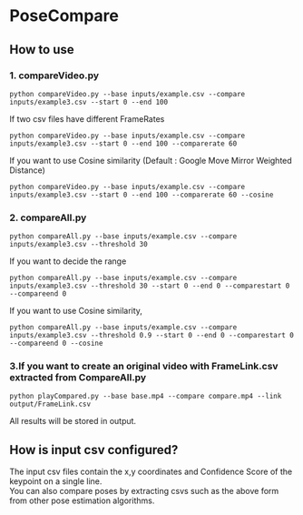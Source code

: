 # PoseCompare

## How to use

### 1. compareVideo.py

```
python compareVideo.py --base inputs/example.csv --compare inputs/example3.csv --start 0 --end 100 
```

If two csv files have different FrameRates

```
python compareVideo.py --base inputs/example.csv --compare inputs/example3.csv --start 0 --end 100 --comparerate 60
```

If you want to use Cosine similarity (Default : Google Move Mirror Weighted Distance)
```
python compareVideo.py --base inputs/example.csv --compare inputs/example3.csv --start 0 --end 100 --comparerate 60 --cosine
```

### 2. compareAll.py
```
python compareAll.py --base inputs/example.csv --compare inputs/example3.csv --threshold 30
```

If you want to decide the range
```
python compareAll.py --base inputs/example.csv --compare inputs/example3.csv --threshold 30 --start 0 --end 0 --comparestart 0 --compareend 0
```

If you want to use Cosine similarity,
```
python compareAll.py --base inputs/example.csv --compare inputs/example3.csv --threshold 0.9 --start 0 --end 0 --comparestart 0 --compareend 0 --cosine
```

### 3.If you want to create an original video with FrameLink.csv extracted from CompareAll.py

```
python playCompared.py --base base.mp4 --compare compare.mp4 --link output/FrameLink.csv
```

All results will be stored in output.

## How is input csv configured?
The input csv files contain the x,y coordinates and Confidence Score of the keypoint on a single line.  
You can also compare poses by extracting csvs such as the above form from other pose estimation algorithms.  
